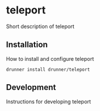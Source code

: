# teleport
Short description of teleport

## Installation
How to install and configure teleport

```
drunner install drunner/teleport
```

## Development
Instructions for developing teleport
